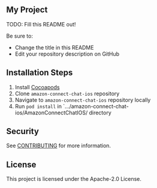 ## My Project

TODO: Fill this README out!

Be sure to:

* Change the title in this README
* Edit your repository description on GitHub

## Installation Steps
1. Install [Cocoapods](https://guides.cocoapods.org/using/getting-started.html)
2. Clone `amazon-connect-chat-ios` repository
3. Navigate to `amazon-connect-chat-ios` repository locally
4. Run `pod install` in `.../amazon-connect-chat-ios/AmazonConnectChatIOS/ directory

## Security

See [CONTRIBUTING](CONTRIBUTING.md#security-issue-notifications) for more information.

## License

This project is licensed under the Apache-2.0 License.

